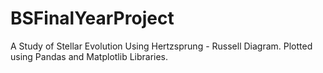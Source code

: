 # BSFinalYearProject
A Study of Stellar Evolution Using Hertzsprung - Russell Diagram. Plotted using Pandas and Matplotlib Libraries.
